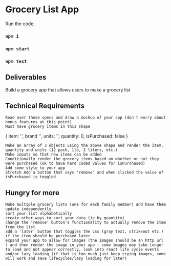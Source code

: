 # Grocery List App
Run the code:
### `npm i`
### `npm start`
### `npm test`


## Deliverables
Build a grocery app that allows users to make a grocery list

## Technical Requirements

    Read over these specs and draw a mockup of your app (don't worry about bonus features at this point)
    Must have grocery items in this shape

{
  item: '',
  brand '',
  units: '',
  quantity: 0,
  isPurchased: false
}

    Make an array of 3 objects using the above shape and render the item, quantity and units (12 pack, 1lb, 2 liters, etc.)
    Make inputs so that new items can be added
    Conditionally render the grocery items based on whether or not they were purchased (ok to have hard coded values for isPurchased)
    Add some style to your app
    Stretch Add a button that says 'remove' and when clicked the value of isPurchased is toggled


## Hungry for more

    Make multiple grocery lists (one for each family member) and have them update independently
    sort your list alphabetically
    create other ways to sort your data (ie by quantity)
    change the 'remove' button's functionality to actually remove the item from the list
    add a 'later' button that toggles the css (gray text, strikeout etc.) if the item should be purchased later
    expand your app to allow for images (the images should be an http url ) and then render the image in your app - some images may take longer to load and not appear correctly, look into react life cycle events and/or lazy loading (if that is too much just keep trying images, some will work and save lifecycles/lazy loading for later)

